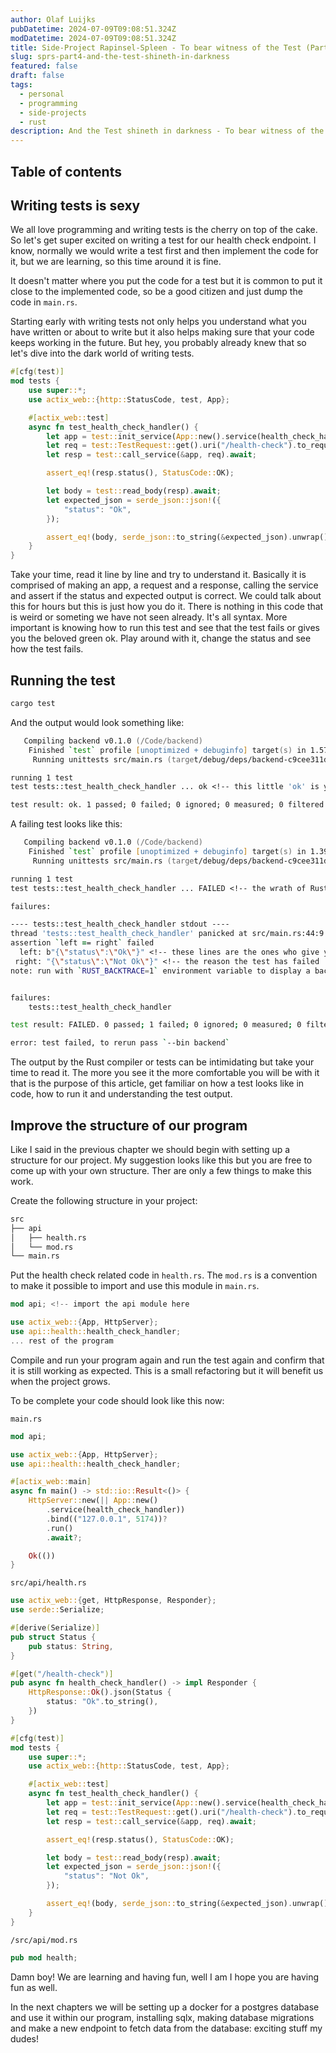 ```yaml
---
author: Olaf Luijks
pubDatetime: 2024-07-09T09:08:51.324Z
modDatetime: 2024-07-09T09:08:51.324Z
title: Side-Project Rapinsel-Spleen - To bear witness of the Test (Part 4)
slug: sprs-part4-and-the-test-shineth-in-darkness
featured: false
draft: false
tags:
  - personal
  - programming
  - side-projects
  - rust
description: And the Test shineth in darkness - To bear witness of the Test
---
```


## Table of contents

## Writing tests is sexy

We all love programming and writing tests is the cherry on top of the cake. So let's get super excited on writing a test for our health check endpoint. I know, normally we would write a test first and then implement the code for it, but we are learning, so this time around it is fine.

It doesn't matter where you put the code for a test but it is common to put it close to the implemented code, so be a good citizen and just dump the code in `main.rs`.

Starting early with writing tests not only helps you understand what you have written or about to write but it also helps making sure that your code keeps working in the future. But hey, you probably already knew that so let's dive into the dark world of writing tests.

```rust
#[cfg(test)]
mod tests {
    use super::*;
    use actix_web::{http::StatusCode, test, App};

    #[actix_web::test]
    async fn test_health_check_handler() {
        let app = test::init_service(App::new().service(health_check_handler)).await;
        let req = test::TestRequest::get().uri("/health-check").to_request();
        let resp = test::call_service(&app, req).await;

        assert_eq!(resp.status(), StatusCode::OK);

        let body = test::read_body(resp).await;
        let expected_json = serde_json::json!({
            "status": "Ok",
        });

        assert_eq!(body, serde_json::to_string(&expected_json).unwrap());
    }
}
```

Take your time, read it line by line and try to understand it. Basically it is comprised of making an app, a request and a response, calling the service and assert if the status and expected output is correct. We could talk about this for hours but this is just how you do it. There is nothing in this code that is weird or someting we have not seen already. It's all syntax. More important is knowing how to run this test and see that the test fails or gives you the beloved green ok. Play around with it, change the status and see how the test fails.

## Running the test

```zsh
cargo test
```

And the output would look something like:

```zsh
   Compiling backend v0.1.0 (/Code/backend)
    Finished `test` profile [unoptimized + debuginfo] target(s) in 1.57s
     Running unittests src/main.rs (target/debug/deps/backend-c9cee311d72ed333)

running 1 test
test tests::test_health_check_handler ... ok <!-- this little 'ok' is your best friend

test result: ok. 1 passed; 0 failed; 0 ignored; 0 measured; 0 filtered out; finished in 0.00s
```

A failing test looks like this:

```zsh
   Compiling backend v0.1.0 (/Code/backend)
    Finished `test` profile [unoptimized + debuginfo] target(s) in 1.39s
     Running unittests src/main.rs (target/debug/deps/backend-c9cee311d72ed333)

running 1 test
test tests::test_health_check_handler ... FAILED <!-- the wrath of Rust!

failures:

---- tests::test_health_check_handler stdout ----
thread 'tests::test_health_check_handler' panicked at src/main.rs:44:9:
assertion `left == right` failed
  left: b"{\"status\":\"Ok\"}" <!-- these lines are the ones who give you
 right: "{\"status\":\"Not Ok\"}" <!-- the reason the test has failed
note: run with `RUST_BACKTRACE=1` environment variable to display a backtrace


failures:
    tests::test_health_check_handler

test result: FAILED. 0 passed; 1 failed; 0 ignored; 0 measured; 0 filtered out; finished in 0.00s

error: test failed, to rerun pass `--bin backend`
```

The output by the Rust compiler or tests can be intimidating but take your time to read it. The more you see it the more comfortable you will be with it that is the purpose of this article, get familiar on how a test looks like in code, how to run it and understanding the test output.

## Improve the structure of our program

Like I said in the previous chapter we should begin with setting up a structure for our project. My suggestion looks like this but you are free to come up with your own structure. Ther are only a few things to make this work.

Create the following structure in your project:

```zsh
src
├── api
│   ├── health.rs
│   └── mod.rs
└── main.rs
```

Put the health check related code in `health.rs`. The `mod.rs` is a convention to make it possible to import and use this module in `main.rs`.

```rust
mod api; <!-- import the api module here

use actix_web::{App, HttpServer};
use api::health::health_check_handler;
... rest of the program
```

Compile and run your program again and run the test again and confirm that it is still working as expected. This is a small refactoring but it will benefit us when the project grows.

To be complete your code should look like this now:

`main.rs`

```rust
mod api;

use actix_web::{App, HttpServer};
use api::health::health_check_handler;

#[actix_web::main]
async fn main() -> std::io::Result<()> {
    HttpServer::new(|| App::new()
        .service(health_check_handler))
        .bind(("127.0.0.1", 5174))?
        .run()
        .await?;

    Ok(())
}
```

`src/api/health.rs`

```rust
use actix_web::{get, HttpResponse, Responder};
use serde::Serialize;

#[derive(Serialize)]
pub struct Status {
    pub status: String,
}

#[get("/health-check")]
pub async fn health_check_handler() -> impl Responder {
    HttpResponse::Ok().json(Status {
        status: "Ok".to_string(),
    })
}

#[cfg(test)]
mod tests {
    use super::*;
    use actix_web::{http::StatusCode, test, App};

    #[actix_web::test]
    async fn test_health_check_handler() {
        let app = test::init_service(App::new().service(health_check_handler)).await;
        let req = test::TestRequest::get().uri("/health-check").to_request();
        let resp = test::call_service(&app, req).await;

        assert_eq!(resp.status(), StatusCode::OK);

        let body = test::read_body(resp).await;
        let expected_json = serde_json::json!({
            "status": "Not Ok",
        });

        assert_eq!(body, serde_json::to_string(&expected_json).unwrap());
    }
}
```

`/src/api/mod.rs`

```rust
pub mod health;
```

Damn boy! We are learning and having fun, well I am I hope you are having fun as well.

In the next chapters we will be setting up a docker for a postgres database and use it within our program, installing sqlx, making database migrations and make a new endpoint to fetch data from the database: exciting stuff my dudes!
